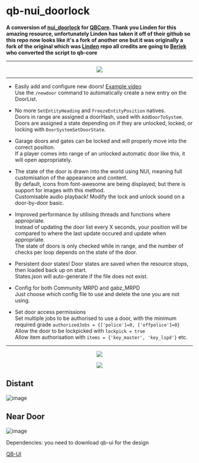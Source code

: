 
# qb-nui_doorlock
**A conversion of [nui_doorlock](https://github.com/thelindat/nui_doorlock) for [QBCore](https://github.com/qbcore-framework/qb-core). Thank you Linden for this amazing resource, unfortunately Linden has taken it off of their github so this repo now looks like it's a fork of another one but it was originally a fork of the original which was [Linden](https://github.com/thelindat) repo all credits are going to [Beriek](https://github.com/BerkieBb) who converted the script to qb-core** 

<hr>
<p align="center"><img src='https://imgur.com/lffUS9P'></img></p>
<hr>

* Easily add and configure new doors! <a href='https://streamable.com/591vqz'>Example video</a>  
Use the `/newdoor` command to automatically create a new entry on the DoorList.  

* No more `SetEntityHeading` and `FreezeEntityPosition` natives.  
 Doors in range are assigned a doorHash, used with `AddDoorToSystem`.  
 Doors are assigned a state depending on if they are unlocked, locked, or locking with `DoorSystemSetDoorState`.  

* Garage doors and gates can be locked and will properly move into the correct position.  
If a player comes into range of an unlocked automatic door like this, it will open appropriately.  

* The state of the door is drawn into the world using NUI, meaning full customisation of the appearance and content.  
By default, icons from font-awesome are being displayed; but there is support for images with this method.  
Customisable audio playback! Modify the lock and unlock sound on a door-by-door basic.  

* Improved performance by utilising threads and functions where appropriate.  
Instead of updating the door list every X seconds, your position will be compared to where the last update occured and update when appropriate.  
The state of doors is only checked while in range, and the number of checks per loop depends on the state of the door.  

* Persistent door states! Door states are saved when the resource stops, then loaded back up on start.  
States.json will auto-generate if the file does not exist.  

* Config for both Community MRPD and gabz_MRPD  
Just choose which config file to use and delete the one you are not using.

* Set door access permissions  
Set multiple jobs to be authorised to use a door, with the minimum required grade `authorizedJobs = {['police']=0, ['offpolice']=0}`  
Allow the door to be lockpicked with `lockpick = true`  
Allow item authorisation with `items = {'key_master', 'key_lspd'}` etc. 

<hr>
<p align="center">
<img src="https://imgur.com/4EYdg03"/></p>
<p align='center'><img src="https://i.imgur.com/lffUS9P.png"/></img></p>

## Distant

![image](https://user-images.githubusercontent.com/76070305/145712403-9ce27674-b338-44eb-8102-6253bc97afcd.png)
 
 ## Near Door
 
 ![image](https://user-images.githubusercontent.com/76070305/145712428-b3265514-5455-457f-908f-97aa87d29a38.png)

Dependencies:
you need to download qb-ui for the design

[QB-UI](https://github.com/AyPiXt/qb-ui)
